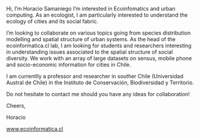 Hi, I’m Horacio Samaniego
I’m interested in Ecoinfomatics and urban computing. As an ecologist, I am particularly interested to understand the ecology of cities and its social fabric.

I’m looking to collaborate on various topics going from species distribution modelling and spatial structure of urban systems. As the head of the ecoinformatica.cl lab, I am looking for students and researchers interesting in understanding issues associated to the spatial structure of social diversity. We work with an array of large datasets on sensus, mobile phone and socio-economic information for cities in Chile.

I am currentlly a professor and researcher in souther Chile (Universidad Austral de Chile) in the Instituto de Conservación, Biodiversidad y Territorio. 

Do not hesitate to contact me should you have any ideas for collaboration!

Cheers,

Horacio


www.ecoinformatica.cl



<!---
horaciosamaniego/horaciosamaniego is a ✨ special ✨ repository because its `README.md` (this file) appears on your GitHub profile.
You can click the Preview link to take a look at your changes.
--->
